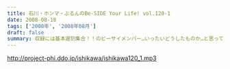 ```yaml
---
title: 石川・ホンマ・ぶるんのBe-SIDE Your Life! vol.120-1
date: 2008-08-18
tags: ['2008年', '2008年08月']
draft: false
summary: 収録には基本遅刻集合！！のビーサイメンバー…いったいどうしたものか…と思っていたところ、野球日本代表とも共通する男のケジメの話題が〜〜〜。NAMAE
---
```


http://project-phi.ddo.jp/ishikawa/ishikawa120_1.mp3
